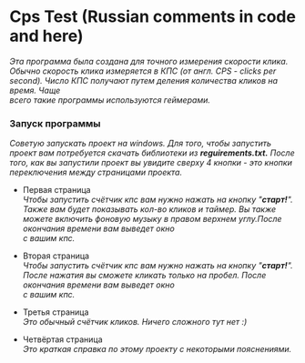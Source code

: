 # Cps Test  (Russian comments in code and here)
*Этa программа была создана для точного измерения скорости клика. Обычно скорость клика измеряется в КПС (от англ. CPS - clicks per second). Число КПС получают путем деления количества кликов на время. Чаще<br/> всего такие программы используются геймерами.*
### Запуск программы
*Советую запускать проект на windows. Для того, чтобы запустить проект вам потребуется скачать библиотеки из **reguirements.txt.** После того, как вы запустили проект вы увидите сверху 4 кнопки - это кнопки переключения между страницами проекта.*

* Первая страница<br/>
*Чтобы запустить счётчик кпс вам нужно нажать на кнопку "**старт!**". Также вам будет показывать кол-во кликов и таймер. Вы также можете включить фоновую музыку в правом верхнем углу.После окончания времени вам выведет окно<br/> с вашим кпс.*

* Вторая страница<br/>
*Чтобы запустить счётчик кпс вам нужно нажать на кнопку "**старт!**". После нажатия вы сможете кликать только на пробел. После окончания времени вам выведет окно<br/> с вашим кпс.*

* Третья страница<br/>
*Это обычный счётчик кликов. Ничего сложного тут нет :)*

* Четвёртая страница<br/>
*Это краткая справка по этому проекту c некоторыми пояснениями.*
